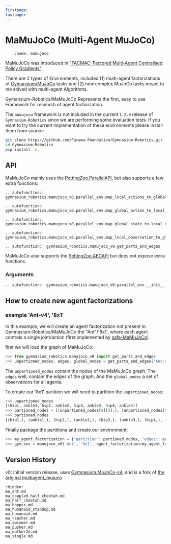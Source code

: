 ```yaml
---
firstpage:
lastpage:
---
```



# MaMuJoCo (Multi-Agent MuJoCo)
```{figure} figures/mamujoco.png
    :name: mamujoco
```

MaMuJoCo was introduced in ["FACMAC: Factored Multi-Agent Centralised Policy Gradients"](https://arxiv.org/abs/2003.06709).

There are 2 types of Environments, included (1) multi-agent factorizations of [Gymansium/MuJoCo](https://gymnasium.farama.org/environments/mujoco/) tasks and (2) new complex MuJoCo tasks meant to me solved with multi-agent Algorithms.

Gymansium-Robotics/MaMuJoCo Represents the first, easy to use Framework for research of agent factorization.


The `mamujoco` framework is not included in the current `1.2.0` release of `Gymnasium-Robotics` since we are performing some evaluation tests. If you want to try the current implementation of these environments please install them from source:

```sh
git clone https://github.com/Farama-Foundation/Gymnasium-Robotics.git
cd Gymnasium-Robotics
pip install -e.
```

## API
MaMuJoCo mainly uses the [PettingZoo.ParallelAPI](https://pettingzoo.farama.org/api/parallel/), but also supports a few extra functions:

```{eval-rst}
.. autofunction:: gymnasium_robotics.mamujoco_v0.parallel_env.map_local_actions_to_global_action
```

```{eval-rst}
.. autofunction:: gymnasium_robotics.mamujoco_v0.parallel_env.map_global_action_to_local_actions
```
```{eval-rst}
.. autofunction:: gymnasium_robotics.mamujoco_v0.parallel_env.map_global_state_to_local_observations
```
```{eval-rst}
.. autofunction:: gymnasium_robotics.mamujoco_v0.parallel_env.map_local_observation_to_global_state
```
```{eval-rst}
.. autofunction:: gymnasium_robotics.mamujoco_v0.get_parts_and_edges
```

MaMuJoCo also supports the [PettingZoo.AECAPI](https://pettingzoo.farama.org/api/aec/) but does not expose extra functions.



### Arguments
```{eval-rst}
.. autofunction:: gymnasium_robotics.mamujoco_v0.parallel_env.__init__
```



## How to create new agent factorizations 
### example 'Ant-v4', '8x1'
In this example, we will create an agent factorization not present in Gymnasium-Robotics/MaMuJoCo the "Ant"/'8x1', where each agent controls a single joint/action (first implemented by [safe-MaMuJoCo](https://github.com/chauncygu/Safe-Multi-Agent-Mujoco)).

first we will load the graph of MaMuJoCo:
```python
>>> from gymnasium_robotics.mamujoco_v0 import get_parts_and_edges
>>> unpartioned_nodes, edges, global_nodes = get_parts_and_edges('Ant-v4', None)
```
The `unpartioned_nodes` contain the nodes of the MaMuJoCo graph.
The `edges` well, contain the edges of the graph.
And the `global_nodes` a set of observations for all agents.

To create our '8x1' partition we will need to partition the `unpartioned_nodes`:
```python
>>> unpartioned_nodes
[(hip1, ankle1, hip2, ankle2, hip3, ankle3, hip4, ankle4)]
>>> partioned_nodes = [(unpartioned_nodes[0][0],), (unpartioned_nodes[0][1],), (unpartioned_nodes[0][2],), (unpartioned_nodes[0][3],), (unpartioned_nodes[0][4],), (unpartioned_nodes[0][5],), (unpartioned_nodes[0][6],), (unpartioned_nodes[0][7],)]>>> partioned_nodes
>>> partioned_nodes
[(hip1,), (ankle1,), (hip2,), (ankle2,), (hip3,), (ankle3,), (hip4,), (ankle4,)]
```
Finally package the partitions and create our environment:
```python
>>> my_agent_factorization = {"partition": partioned_nodes, "edges": edges, "globals": global_nodes}
>>> gym_env = mamujoco_v0('Ant', '8x1', agent_factorization=my_agent_factorization)
```

## Version History
v0: Initial version release, uses [Gymnasium.MuJoCo-v4](https://gymnasium.farama.org/environments/mujoco/), and is a fork of [the original multiagent_mujuco](https://github.com/schroederdewitt/multiagent_mujoco)

```{toctree}
:hidden:
ma_ant.md
ma_coupled_half_cheetah.md
ma_half_cheetah.md
ma_hopper.md
ma_humanoid_standup.md
ma_humanoid.md
ma_reacher.md
ma_swimmer.md
ma_pusher.md
ma_walker2d.md
ma_single.md
```

